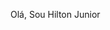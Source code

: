Olá, Sou Hilton Junior

<!--
**HILTONESJR/HILTONESJR** is a ✨ _special_ ✨ repository because its `README.md` (this file) appears on your GitHub profile.

Here are some ideas to get you started:

- 🔭 Hoje trablhado com Transporte no Setor Operacional.
- 🌱 Estou Estudando TI - JavaScript - Algoritimo e Logica de programação.
-->
